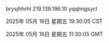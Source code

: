 brysjhhrhl 219.139.196.10 yqqlmgsycl

2025年 05月 16日 星期五 19:30:05 CST

2025年 05月 16日 星期五 11:30:05 GMT
